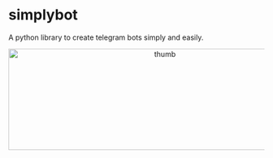 # simplybot
A python library to create telegram bots simply and easily.

<p align="center">
  <img src="https://telegra.ph/file/c177a1300e679d0630b9d.jpg" alt="thumb" width="600" height="200">
</p>
